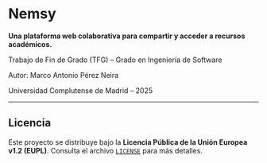 # Nemsy

**Una plataforma web colaborativa para compartir y acceder a recursos académicos.**

Trabajo de Fin de Grado (TFG) – Grado en Ingeniería de Software

Autor: Marco Antonio Pérez Neira

Universidad Complutense de Madrid – 2025

---

## Licencia
Este proyecto se distribuye bajo la **Licencia Pública de la Unión Europea v1.2 (EUPL)**.
Consulta el archivo [`LICENSE`](./LICENSE) para más detalles.
